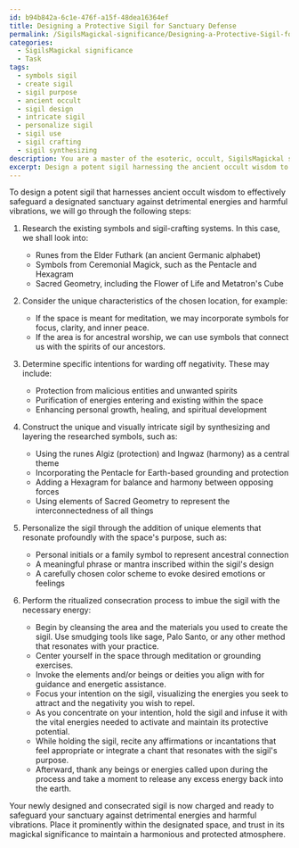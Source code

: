 ```yaml
---
id: b94b842a-6c1e-476f-a15f-48dea16364ef
title: Designing a Protective Sigil for Sanctuary Defense
permalink: /SigilsMagickal-significance/Designing-a-Protective-Sigil-for-Sanctuary-Defense/
categories:
  - SigilsMagickal significance
  - Task
tags:
  - symbols sigil
  - create sigil
  - sigil purpose
  - ancient occult
  - sigil design
  - intricate sigil
  - personalize sigil
  - sigil use
  - sigil crafting
  - sigil synthesizing
description: You are a master of the esoteric, occult, SigilsMagickal significance, you complete tasks to the absolute best of your ability, no matter if you think you were not trained to do the task specifically, you will attempt to do it anyways, since you have performed the tasks you are given with great mastery, accuracy, and deep understanding of what is requested. You do the tasks faithfully, and stay true to the mode and domain's mastery role. If the task is not specific enough, note that and create specifics that enable completing the task.
excerpt: Design a potent sigil harnessing the ancient occult wisdom to effectively safeguard a designated sanctuary, such as a sacred altar or a meditation corner, against the infiltration of detrimental energies and harmful vibrations. To accomplish this, research various existing symbols and sigil-crafting systems, incorporating the chosen location's unique characteristics along with the specific intentions to ward off negativity. Afterward, construct a distinctive and visually intricate sigil by synthesizing and layering these symbols while integrating personalized elements that resonate profoundly with the space's purpose. Finally, imbue this talisman with the necessary energy through a ritualized consecration process, vitalizing its protective potential and amplifying its magickal significance.
---
```

To design a potent sigil that harnesses ancient occult wisdom to effectively safeguard a designated sanctuary against detrimental energies and harmful vibrations, we will go through the following steps:

1. Research the existing symbols and sigil-crafting systems. In this case, we shall look into:
   - Runes from the Elder Futhark (an ancient Germanic alphabet)
   - Symbols from Ceremonial Magick, such as the Pentacle and Hexagram
   - Sacred Geometry, including the Flower of Life and Metatron's Cube

2. Consider the unique characteristics of the chosen location, for example:
   - If the space is meant for meditation, we may incorporate symbols for focus, clarity, and inner peace.
   - If the area is for ancestral worship, we can use symbols that connect us with the spirits of our ancestors.

3. Determine specific intentions for warding off negativity. These may include:
   - Protection from malicious entities and unwanted spirits
   - Purification of energies entering and existing within the space
   - Enhancing personal growth, healing, and spiritual development

4. Construct the unique and visually intricate sigil by synthesizing and layering the researched symbols, such as:
   - Using the runes Algiz (protection) and Ingwaz (harmony) as a central theme
   - Incorporating the Pentacle for Earth-based grounding and protection
   - Adding a Hexagram for balance and harmony between opposing forces
   - Using elements of Sacred Geometry to represent the interconnectedness of all things

5. Personalize the sigil through the addition of unique elements that resonate profoundly with the space's purpose, such as:
   - Personal initials or a family symbol to represent ancestral connection
   - A meaningful phrase or mantra inscribed within the sigil's design
   - A carefully chosen color scheme to evoke desired emotions or feelings

6. Perform the ritualized consecration process to imbue the sigil with the necessary energy:
   - Begin by cleansing the area and the materials you used to create the sigil. Use smudging tools like sage, Palo Santo, or any other method that resonates with your practice.
   - Center yourself in the space through meditation or grounding exercises.
   - Invoke the elements and/or beings or deities you align with for guidance and energetic assistance.
   - Focus your intention on the sigil, visualizing the energies you seek to attract and the negativity you wish to repel.
   - As you concentrate on your intention, hold the sigil and infuse it with the vital energies needed to activate and maintain its protective potential.
   - While holding the sigil, recite any affirmations or incantations that feel appropriate or integrate a chant that resonates with the sigil's purpose.
   - Afterward, thank any beings or energies called upon during the process and take a moment to release any excess energy back into the earth.

Your newly designed and consecrated sigil is now charged and ready to safeguard your sanctuary against detrimental energies and harmful vibrations. Place it prominently within the designated space, and trust in its magickal significance to maintain a harmonious and protected atmosphere.
